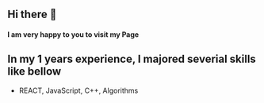 ## Hi there 👋

#### I am very happy to you to visit my Page

## In my 1 years experience, I majored severial skills like bellow
- REACT, JavaScript, C++, Algorithms
<!--
**oss-hub-pro/oss-hub-pro** is a ✨ _special_ ✨ repository because its `README.md` (this file) appears on your GitHub profile.

Here are some ideas to get you started:

- 🔭 I’m currently working on ...
- 🌱 I’m currently learning ...
- 👯 I’m looking to collaborate on ...
- 🤔 I’m looking for help with ...
- 💬 Ask me about ...
- 📫 How to reach me: ...
- 😄 Pronouns: ...
- ⚡ Fun fact: ...
-->
